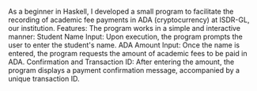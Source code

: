 As a beginner in Haskell, I developed a small program to facilitate the recording of academic fee payments in ADA (cryptocurrency) at ISDR-GL, our institution.
Features:
The program works in a simple and interactive manner:
Student Name Input: Upon execution, the program prompts the user to enter the student's name.
ADA Amount Input: Once the name is entered, the program requests the amount of academic fees to be paid in ADA.
Confirmation and Transaction ID: After entering the amount, the program displays a payment confirmation message, accompanied by a unique transaction ID.
